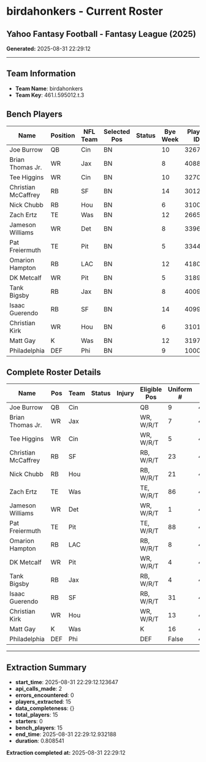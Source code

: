 # birdahonkers - Current Roster

## Yahoo Fantasy Football - Fantasy League (2025)

**Generated:** 2025-08-31 22:29:12

---

## Team Information

- **Team Name**: birdahonkers
- **Team Key**: 461.l.595012.t.3

## Bench Players

| Name | Position | NFL Team | Selected Pos | Status | Bye Week | Player ID |
| --- | --- | --- | --- | --- | --- | --- |
| Joe Burrow | QB | Cin | BN |  | 10 | 32671 |
| Brian Thomas Jr. | WR | Jax | BN |  | 8 | 40883 |
| Tee Higgins | WR | Cin | BN |  | 10 | 32703 |
| Christian McCaffrey | RB | SF | BN |  | 14 | 30121 |
| Nick Chubb | RB | Hou | BN |  | 6 | 31005 |
| Zach Ertz | TE | Was | BN |  | 12 | 26658 |
| Jameson Williams | WR | Det | BN |  | 8 | 33967 |
| Pat Freiermuth | TE | Pit | BN |  | 5 | 33443 |
| Omarion Hampton | RB | LAC | BN |  | 12 | 41807 |
| DK Metcalf | WR | Pit | BN |  | 5 | 31896 |
| Tank Bigsby | RB | Jax | BN |  | 8 | 40095 |
| Isaac Guerendo | RB | SF | BN |  | 14 | 40998 |
| Christian Kirk | WR | Hou | BN |  | 6 | 31017 |
| Matt Gay | K | Was | BN |  | 12 | 31977 |
| Philadelphia | DEF | Phi | BN |  | 9 | 100021 |



## Complete Roster Details

| Name | Pos | Team | Status | Injury | Eligible Pos | Uniform # | Player Key |
| --- | --- | --- | --- | --- | --- | --- | --- |
| Joe Burrow | QB | Cin |  |  | QB | 9 | 461.p.32671 |
| Brian Thomas Jr. | WR | Jax |  |  | WR, W/R/T | 7 | 461.p.40883 |
| Tee Higgins | WR | Cin |  |  | WR, W/R/T | 5 | 461.p.32703 |
| Christian McCaffrey | RB | SF |  |  | RB, W/R/T | 23 | 461.p.30121 |
| Nick Chubb | RB | Hou |  |  | RB, W/R/T | 21 | 461.p.31005 |
| Zach Ertz | TE | Was |  |  | TE, W/R/T | 86 | 461.p.26658 |
| Jameson Williams | WR | Det |  |  | WR, W/R/T | 1 | 461.p.33967 |
| Pat Freiermuth | TE | Pit |  |  | TE, W/R/T | 88 | 461.p.33443 |
| Omarion Hampton | RB | LAC |  |  | RB, W/R/T | 8 | 461.p.41807 |
| DK Metcalf | WR | Pit |  |  | WR, W/R/T | 4 | 461.p.31896 |
| Tank Bigsby | RB | Jax |  |  | RB, W/R/T | 4 | 461.p.40095 |
| Isaac Guerendo | RB | SF |  |  | RB, W/R/T | 31 | 461.p.40998 |
| Christian Kirk | WR | Hou |  |  | WR, W/R/T | 13 | 461.p.31017 |
| Matt Gay | K | Was |  |  | K | 16 | 461.p.31977 |
| Philadelphia | DEF | Phi |  |  | DEF | False | 461.p.100021 |




---

## Extraction Summary

- **start_time**: 2025-08-31 22:29:12.123647
- **api_calls_made**: 2
- **errors_encountered**: 0
- **players_extracted**: 15
- **data_completeness**: {}
- **total_players**: 15
- **starters**: 0
- **bench_players**: 15
- **end_time**: 2025-08-31 22:29:12.932188
- **duration**: 0.808541

**Extraction completed at:** 2025-08-31 22:29:12
